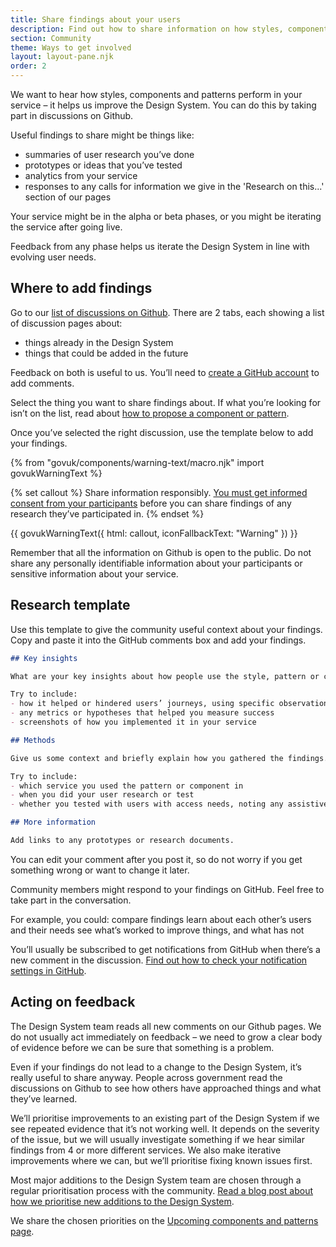 ```yaml
---
title: Share findings about your users
description: Find out how to share information on how styles, components and patterns are performing
section: Community
theme: Ways to get involved
layout: layout-pane.njk
order: 2
---
```


We want to hear how styles, components and patterns perform in your service – it helps us improve the Design System. You can do this by taking part in discussions on Github.

Useful findings to share might be things like:

- summaries of user research you’ve done
- prototypes or ideas that you’ve tested
- analytics from your service
- responses to any calls for information we give in the 'Research on this...' section of our pages

Your service might be in the alpha or beta phases, or you might be iterating the service after going live.

Feedback from any phase helps us iterate the Design System in line with evolving user needs.

## Where to add findings

Go to our [list of discussions on Github](https://github.com/orgs/alphagov/projects/43/views/1). There are 2 tabs, each showing a list of discussion pages about:

- things already in the Design System
- things that could be added in the future

Feedback on both is useful to us. You’ll need to [create a GitHub account](https://github.com/join) to add comments.

Select the thing you want to share findings about. If what you’re looking for isn’t on the list, read about [how to propose a component or pattern](https://design-system.service.gov.uk/community/propose-a-component-or-pattern/).

Once you’ve selected the right discussion, use the template below to add your findings.

{% from "govuk/components/warning-text/macro.njk" import govukWarningText %}

{% set callout %}
Share information responsibly. <a href="https://www.gov.uk/service-manual/user-research/getting-users-consent-for-research">You must get informed consent from your participants</a> before you can share findings of any research they’ve participated in.
{% endset %}

{{ govukWarningText({
  html: callout,
  iconFallbackText: "Warning"
}) }}

Remember that all the information on Github is open to the public. Do not share any personally identifiable information about your participants or sensitive information about your service.

## Research template

Use this template to give the community useful context about your findings. Copy and paste it into the GitHub comments box and add your findings.

```markdown
## Key insights

What are your key insights about how people use the style, pattern or component?

Try to include:
- how it helped or hindered users’ journeys, using specific observations
- any metrics or hypotheses that helped you measure success
- screenshots of how you implemented it in your service

## Methods

Give us some context and briefly explain how you gathered the findings.

Try to include:
- which service you used the pattern or component in
- when you did your user research or test
- whether you tested with users with access needs, noting any assistive technologies they - used

## More information

Add links to any prototypes or research documents.
```

You can edit your comment after you post it, so do not worry if you get something wrong or want to change it later.

Community members might respond to your findings on GitHub. Feel free to take part in the conversation.

For example, you could:
compare findings
learn about each other’s users and their needs
see what’s worked to improve things, and what has not

You’ll usually be subscribed to get notifications from GitHub when there’s a new comment in the discussion. [Find out how to check your notification settings in GitHub](https://docs.github.com/en/account-and-profile/managing-subscriptions-and-notifications-on-github/setting-up-notifications/configuring-notifications).

## Acting on feedback

The Design System team reads all new comments on our Github pages. We do not usually act immediately on feedback – we need to grow a clear body of evidence before we can be sure that something is a problem.

Even if your findings do not lead to a change to the Design System, it’s really useful to share anyway. People across government read the discussions on Github to see how others have approached things and what they’ve learned.

We’ll prioritise improvements to an existing part of the Design System if we see repeated evidence that it’s not working well. It depends on the severity of the issue, but we will usually investigate something if we hear similar findings from 4 or more different services. We also make iterative improvements where we can, but we’ll prioritise fixing known issues first.

Most major additions to the Design System team are chosen through a regular prioritisation process with the community. [Read a blog post about how we prioritise new additions to the Design System](https://designnotes.blog.gov.uk/2022/09/07/how-we-prioritise-additions-to-the-gov-uk-design-system/).

We share the chosen priorities on the [Upcoming components and patterns page](https://design-system.service.gov.uk/community/upcoming-components-patterns/).
